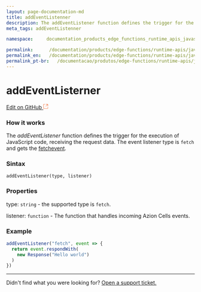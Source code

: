 ```yaml
---
layout: page-documentation-md
title: addEventListenner
description: The addEventListener function defines the trigger for the execution of JavaScript code, receiving the request data.
meta_tags: addEventListenner

namespace:     documentation_products_edge_functions_runtime_apis_javascript_event_listener

permalink:      /documentation/products/edge-functions/runtime-apis/javascript/add-event-listener/
permalink_en:   /documentation/products/edge-functions/runtime-apis/javascript/add-event-listener/
permalink_pt-br:   /documentacao/produtos/edge-functions/runtime-apis/javascript/add-event-listener/
---
```

# add**EventListerner**

[Edit on GitHub <svg width="14" height="14" xmlns="http://www.w3.org/2000/svg"><g fill="none" stroke="#F3652B"><path d="M4.81.71H.672v11.43H12.1V8.001" stroke-width=".8"/><path d="M6.87.786h5.155V5.94M6.31 6.5L12.026.786"/></g></svg>](https://github.com/aziontech/docs_en/edit/master/edge-functions/runtime-apis/javascript/add-event-listener/index.md)

### How it works

The _addEventListener_ function defines the trigger for the execution of JavaScript code, receiving the request data. The event listener type is `fetch` and gets the [fetchevent](https://www.azion.com/en/documentation/products/edge-functions/runtime-apis/javascript/fetch-event/).

### Sintax

`addEventListener(type, listener)`

### Properties

type: `string` - the supported type is `fetch`.

listener: `function` - The function that handles incoming Azion Cells events. 

### Example

~~~javascript
addEventListener("fetch", event => {
  return event.respondWith(
    new Response("Hello world")
  )
})
~~~



---

Didn't find what you were looking for? [Open a support ticket.](https://tickets.azion.com/)
